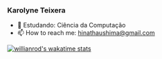 ### Karolyne Teixera

- 🌱 Estudando: Ciência da Computação
- 📫 How to reach me: hinathaushima@gmail.com

[![willianrod's wakatime stats](https://github-readme-stats.vercel.app/api/wakatime?KaahSouza01=willianrod)](https://github.com/anuraghazra/github-readme-stats)
